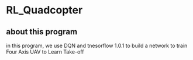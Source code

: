 # RL_Quadcopter
## about this program
  in this program, we use DQN and tnesorflow 1.0.1 to build a network to train  Four Axis UAV to Learn Take-off
